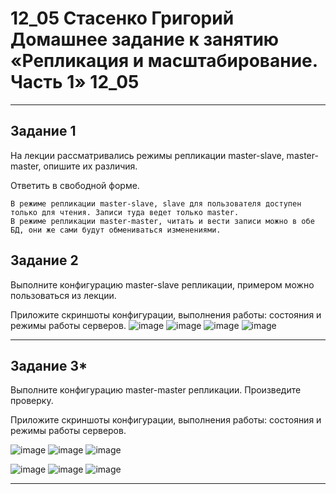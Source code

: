 # 12_05 Стасенко Григорий Домашнее задание к занятию «Репликация и масштабирование. Часть 1» 12_05

---

## Задание 1
На лекции рассматривались режимы репликации master-slave, master-master, опишите их различия.

Ответить в свободной форме.

````
В режиме репликации master-slave, slave для пользователя доступен только для чтения. Записи туда ведет только master.
В режиме репликации master-master, читать и вести записи можно в обе БД, они же сами будут обмениваться изменениями.
````

## Задание 2
Выполните конфигурацию master-slave репликации, примером можно пользоваться из лекции.

Приложите скриншоты конфигурации, выполнения работы: состояния и режимы работы серверов.
![image](https://github.com/Nightnek/HW_12_5/assets/127677631/f9443d04-b824-475e-984b-a7499fba4efa)
![image](https://github.com/Nightnek/HW_12_5/assets/127677631/b71bbda5-0611-47f0-bf98-b4d6c0eec804)
![image](https://github.com/Nightnek/HW_12_5/assets/127677631/f51a1928-40fa-42d8-828c-689fdace3bda)
![image](https://github.com/Nightnek/HW_12_5/assets/127677631/a43fdfd7-6a21-4645-87a9-b9ddcab0416f)


---
## Задание 3*
Выполните конфигурацию master-master репликации. Произведите проверку.

Приложите скриншоты конфигурации, выполнения работы: состояния и режимы работы серверов.

![image](https://github.com/Nightnek/HW_12_5/assets/127677631/c8dc243b-0f2f-49fa-b2ed-b6ed7ae8ffaa)
![image](https://github.com/Nightnek/HW_12_5/assets/127677631/79a79cf6-0dfb-4d3d-80e1-ac2f1c3c9030)
![image](https://github.com/Nightnek/HW_12_5/assets/127677631/15869089-5951-4f43-b960-9c13ff43036f)

![image](https://github.com/Nightnek/HW_12_5/assets/127677631/5573ee5a-c804-4d05-b6b9-f48e0d54ea4e)
![image](https://github.com/Nightnek/HW_12_5/assets/127677631/36590361-dfb0-4bb3-b2c0-354e0197dc3e)
![image](https://github.com/Nightnek/HW_12_5/assets/127677631/a8d5cea0-089f-4f0a-978e-cce1302f0997)



---
